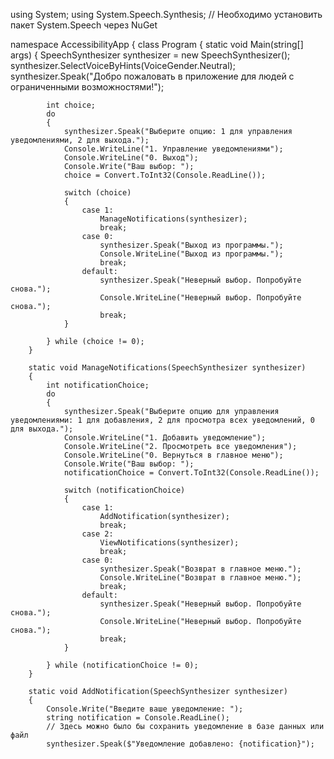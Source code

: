 using System;
using System.Speech.Synthesis; // Необходимо установить пакет System.Speech через NuGet

namespace AccessibilityApp
{
    class Program
    {
        static void Main(string[] args)
        {
            SpeechSynthesizer synthesizer = new SpeechSynthesizer();
            synthesizer.SelectVoiceByHints(VoiceGender.Neutral);
            synthesizer.Speak("Добро пожаловать в приложение для людей с ограниченными возможностями!");

            int choice;
            do
            {
                synthesizer.Speak("Выберите опцию: 1 для управления уведомлениями, 2 для выхода.");
                Console.WriteLine("1. Управление уведомлениями");
                Console.WriteLine("0. Выход");
                Console.Write("Ваш выбор: ");
                choice = Convert.ToInt32(Console.ReadLine());

                switch (choice)
                {
                    case 1:
                        ManageNotifications(synthesizer);
                        break;
                    case 0:
                        synthesizer.Speak("Выход из программы.");
                        Console.WriteLine("Выход из программы.");
                        break;
                    default:
                        synthesizer.Speak("Неверный выбор. Попробуйте снова.");
                        Console.WriteLine("Неверный выбор. Попробуйте снова.");
                        break;
                }

            } while (choice != 0);
        }

        static void ManageNotifications(SpeechSynthesizer synthesizer)
        {
            int notificationChoice;
            do
            {
                synthesizer.Speak("Выберите опцию для управления уведомлениями: 1 для добавления, 2 для просмотра всех уведомлений, 0 для выхода.");
                Console.WriteLine("1. Добавить уведомление");
                Console.WriteLine("2. Просмотреть все уведомления");
                Console.WriteLine("0. Вернуться в главное меню");
                Console.Write("Ваш выбор: ");
                notificationChoice = Convert.ToInt32(Console.ReadLine());

                switch (notificationChoice)
                {
                    case 1:
                        AddNotification(synthesizer);
                        break;
                    case 2:
                        ViewNotifications(synthesizer);
                        break;
                    case 0:
                        synthesizer.Speak("Возврат в главное меню.");
                        Console.WriteLine("Возврат в главное меню.");
                        break;
                    default:
                        synthesizer.Speak("Неверный выбор. Попробуйте снова.");
                        Console.WriteLine("Неверный выбор. Попробуйте снова.");
                        break;
                }

            } while (notificationChoice != 0);
        }

        static void AddNotification(SpeechSynthesizer synthesizer)
        {
            Console.Write("Введите ваше уведомление: ");
            string notification = Console.ReadLine();
            // Здесь можно было бы сохранить уведомление в базе данных или файл
            synthesizer.Speak($"Уведомление добавлено: {notification}");
